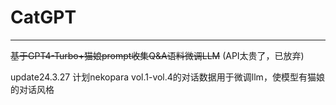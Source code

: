 # CatGPT
---
~~基于GPT4-Turbo+猫娘prompt收集Q&A语料微调LLM~~ (API太贵了，已放弃)

update24.3.27
计划nekopara vol.1-vol.4的对话数据用于微调llm，使模型有猫娘的对话风格
